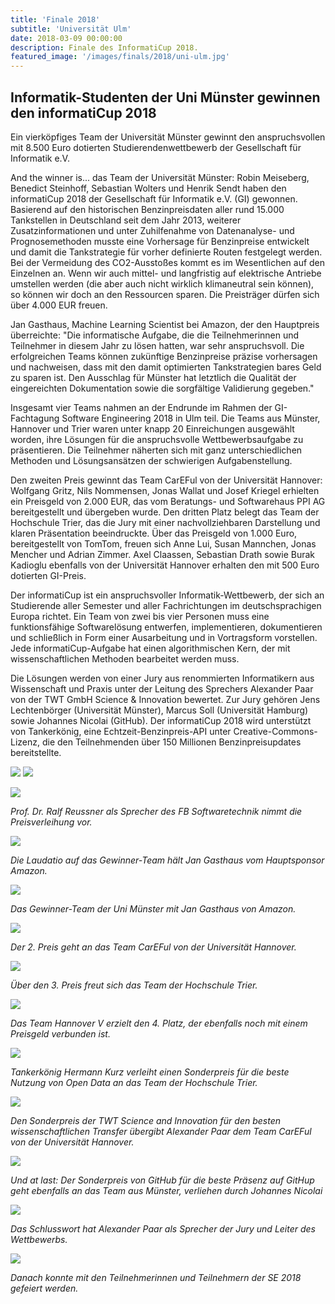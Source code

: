 ```yaml
---
title: 'Finale 2018'
subtitle: 'Universität Ulm'
date: 2018-03-09 00:00:00
description: Finale des InformatiCup 2018.
featured_image: '/images/finals/2018/uni-ulm.jpg'
---
```


## Informatik-Studenten der Uni Münster gewinnen den informatiCup 2018 ##

Ein vierköpfiges Team der Universität Münster gewinnt den anspruchsvollen mit 8.500 Euro dotierten Studierendenwettbewerb der Gesellschaft für Informatik e.V.

And the winner is... das Team der Universität Münster: Robin Meiseberg, Benedict Steinhoff, Sebastian Wolters und Henrik Sendt haben den informatiCup 2018 der Gesellschaft für Informatik e.V. (GI) gewonnen. Basierend auf den historischen Benzinpreisdaten aller rund 15.000 Tankstellen in Deutschland seit dem Jahr 2013, weiterer Zusatzinformationen und unter Zuhilfenahme von Datenanalyse- und Prognosemethoden musste eine Vorhersage für Benzinpreise entwickelt und damit die Tankstrategie für vorher definierte Routen festgelegt werden. Bei der Vermeidung des CO2-Ausstoßes kommt es im Wesentlichen auf den Einzelnen an. Wenn wir auch mittel- und langfristig auf elektrische Antriebe umstellen werden (die aber auch nicht wirklich klimaneutral sein können), so können wir doch an den Ressourcen sparen. Die Preisträger dürfen sich über 4.000 EUR freuen.

Jan Gasthaus, Machine Learning Scientist bei Amazon, der den Hauptpreis überreichte: "Die informatische Aufgabe, die die Teilnehmerinnen und Teilnehmer in diesem Jahr zu lösen hatten, war sehr anspruchsvoll. Die erfolgreichen Teams können zukünftige Benzinpreise präzise vorhersagen und nachweisen, dass mit den damit optimierten Tankstrategien bares Geld zu sparen ist. Den Ausschlag für Münster hat letztlich die Qualität der eingereichten Dokumentation sowie die sorgfältige Validierung gegeben."

Insgesamt vier Teams nahmen an der Endrunde im Rahmen der GI-Fachtagung Software Engineering 2018 in Ulm teil. Die Teams aus Münster, Hannover und Trier waren unter knapp 20 Einreichungen ausgewählt worden, ihre Lösungen für die anspruchsvolle Wettbewerbsaufgabe zu präsentieren. Die Teilnehmer näherten sich mit ganz unterschiedlichen Methoden und Lösungsansätzen der schwierigen Aufgabenstellung.

Den zweiten Preis gewinnt das Team CarEFul von der Universität Hannover: Wolfgang Gritz, Nils Nommensen, Jonas Wallat und Josef Kriegel erhielten ein Preisgeld von 2.000 EUR, das vom Beratungs- und Softwarehaus PPI AG bereitgestellt und übergeben wurde. Den dritten Platz belegt das Team der Hochschule Trier, das die Jury mit einer nachvollziehbaren Darstellung und klaren Präsentation beeindruckte. Über das Preisgeld von 1.000 Euro, bereitgestellt von TomTom, freuen sich Anne Lui, Susan Mannchen, Jonas Mencher und Adrian Zimmer. Axel Claassen, Sebastian Drath sowie Burak Kadioglu ebenfalls von der Universität Hannover erhalten den mit 500 Euro dotierten GI-Preis.

Der informatiCup ist ein anspruchsvoller Informatik-Wettbewerb, der sich an Studierende aller Semester und aller Fachrichtungen im deutschsprachigen Europa richtet. Ein Team von zwei bis vier Personen muss eine funktionsfähige Softwarelösung entwerfen, implementieren, dokumentieren und schließlich in Form einer Ausarbeitung und in Vortragsform vorstellen. Jede informatiCup-Aufgabe hat einen algorithmischen Kern, der mit wissenschaftlichen Methoden bearbeitet werden muss.

Die Lösungen werden von einer Jury aus renommierten Informatikern aus Wissenschaft und Praxis unter der Leitung des Sprechers Alexander Paar von der TWT GmbH Science & Innovation bewertet. Zur Jury gehören Jens Lechtenbörger (Universität Münster), Marcus Soll (Universität Hamburg) sowie Johannes Nicolai (GitHub). Der informatiCup 2018 wird unterstützt von Tankerkönig, eine Echtzeit-Benzinpreis-API unter Creative-Commons-Lizenz, die den Teilnehmenden über 150 Millionen Benzinpreisupdates bereitstellte.

<div class="gallery" data-columns="1">
	<img src="/images/finals/2018/1.jpg">
    <img src="/images/finals/2018/uni-ulm.jpg">
</div>

![](/images/finals/2018/web-reussner.jfif)

*Prof. Dr. Ralf Reussner als Sprecher des FB Softwaretechnik nimmt die Preisverleihung vor.*

![](/images/finals/2018/web-amazon.jfif)

*Die Laudatio auf das Gewinner-Team hält Jan Gasthaus vom Hauptsponsor Amazon.*

![](/images/finals/2018/web-muenster.jfif)

*Das Gewinner-Team der Uni Münster mit Jan Gasthaus von Amazon.*

![](/images/finals/2018/web-careful.jfif)

*Der 2. Preis geht an das Team CarEFul von der Universität Hannover.*

![](/images/finals/2018/web-hstrier.jfif)

*Über den 3. Preis freut sich das Team der Hochschule Trier.*

![](/images/finals/2018/web-hannoverV.jfif)

*Das Team Hannover V erzielt den 4. Platz, der ebenfalls noch mit einem Preisgeld verbunden ist.*

![](/images/finals/2018/web-tankerkoenig.jfif)

*Tankerkönig Hermann Kurz verleiht einen Sonderpreis für die beste Nutzung von Open Data an das Team der Hochschule Trier.*

![](/images/finals/2018/web-twt.jfif)

*Den Sonderpreis der TWT Science and Innovation für den besten wissenschaftlichen Transfer übergibt Alexander Paar dem Team CarEFul von der Universität Hannover.*

![](/images/finals/2018/web-github.jfif)

*Und at last: Der Sonderpreis von GitHub für die beste Präsenz auf GitHup geht ebenfalls an das Team aus Münster, verliehen durch Johannes Nicolai*

![](/images/finals/2018/web-paar.jfif)

*Das Schlusswort hat Alexander Paar als Sprecher der Jury und Leiter des Wettbewerbs.*

![](/images/finals/2018/web-empfang.jfif)

*Danach konnte mit den Teilnehmerinnen und Teilnehmern der SE 2018 gefeiert werden.*
